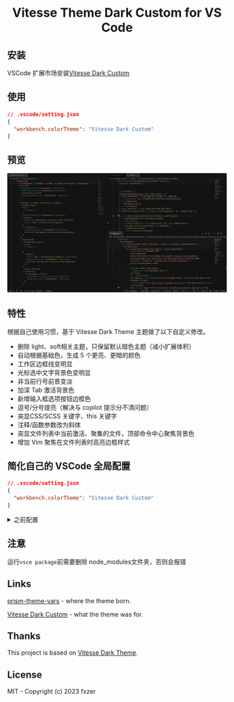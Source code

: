 <h1 align="center">Vitesse Theme Dark Custom for VS Code</h1>

## 安装
VSCode 扩展市场安装[Vitesse Dark Custom](https://marketplace.visualstudio.com/items?itemName=fxzer.theme-vitesse-dark-custom)

## 使用

```json
// .vscode/setting.json
{
  "workbench.colorTheme": "Vitesse Dark Custom"
}
```

## 预览

<p align="center"><img src="https://github.com/fxzer/theme-vitesse-dark-custom/blob/main/example.jpg"></p>

## 特性

根据自己使用习惯，基于 Vitesse Dark Theme 主题做了以下自定义修改。
- 删除 light、soft相关主题，只保留默认暗色主题（减小扩展体积）
- 自动根据基础色，生成 5 个更亮、更暗的颜色
- 工作区边框线变明显
- 光标选中文字背景色变明显
- 非当前行号前景变淡
- 加深 Tab 激活背景色
- 新增输入框选项按钮边框色
- 逗号/分号提亮（解决与 copilot 提示分不清问题）
- 突显CSS/SCSS 关键字、this 关键字
- 注释/函数参数改为斜体
- 突显文件列表中当前激活、聚集的文件，顶部命令中心聚焦背景色
- 增加 Vim 聚焦在文件列表时高亮边框样式

## 简化自己的 VSCode 全局配置
```json
// .vscode/setting.json
{
  "workbench.colorTheme": "Vitesse Dark Custom"
}
```


<details>
<summary>之前配置</summary>

```json
{
  /* 自定义工作台主题 */
  "workbench.colorCustomizations": {
    "[Vitesse Dark]": {
      // 文件 Tab 选项卡
      "tab.hoverBackground": "#1e1e1e",
      "tab.activeBorderTop": "#3D886B",
      // 选中的文本背景色
      "editor.selectionBackground": "#3d6baac7",
      "tab.activeBackground": "#333",
      "tab.inactiveBackground": "#090909",
      "editorLineNumber.foreground": "#333",
      "sideBar.border": "#222",
      "sideBarSectionHeader.background": "#222",
      "activityBar.activeBackground": "#222",
      "panel.border": "#222",
      "panel.background": "#101010",
      "sideBar.background": "#101010",
      "menu.selectionBackground": "#21252b",
      "menu.background": "#181a21",
      "list.activeSelectionBackground": "#3d886b5c",
      "list.focusOutline": "#3d886b5c",
      "list.hoverBackground": "#1e1e1d",
      "list.focusBackground": "#1e1e1d",
      "list.focusAndSelectionOutline": "#3d886b5c",
      "list.activeSelectionForeground": "#f5f5f5",
      "list.inactiveSelectionBackground": "#3d886b37",
      // 命令行中心弹出的列表 聚焦背景色
      "quickInputList.focusBackground": "#222",
      // 输入框里的选项被选中的边框颜色
      "inputOption.activeBorder": "#3D886B"
    }
  }
}
```

```json
// 编辑区自定义代码高亮
{
  "editor.tokenColorCustomizations": {
    "textMateRules": [
    // js,ts,vue文件分号
      {
        "name": "Semicolons",
        "scope": [
          "punctuation.terminator.expression",
          "punctuation.terminator.statement"
        ],
        "settings": {
          "foreground": "#8e8e8e"
        }
      },
      // 逗号
      {
        "name": "Commas",
        "scope": [
          "punctuation.separator.comma"
        ],
        "settings": {
          "foreground": "#8e8e8e"
        }
      },
      {
        "name": "Separators (key/value, namespace, inheritance, pointer, hash, slice, etc)",
        "scope": [
          "entity.other.attribute-name.placeholder punctuation",
          // 伪类、伪元素冒号
          "entity.other.attribute-name.pseudo-class punctuation",
          "entity.other.attribute-name.pseudo-element punctuation",
          "punctuation.definition.entity.other.inherited-class",
          "punctuation.separator.dictionary.key-value",
          "punctuation.separator.inheritance",
          "punctuation.separator.key-value",
          "punctuation.separator.namespace"
        ],
        "settings": {
          "foreground": "#aa7babcf"
        }
      },
      // css scss 关键字
      {
        "name": "CSS/SCSS keywords",
        "scope": [
          "keyword.control.at-rule"
        ],
        "settings": {
          "foreground": "#aa7bab"
        }
      },
      // this
      {
        "name": "this",
        "scope": [
          "variable.language.this"
        ],
        "settings": {
          "foreground": "#b86795"
        }
      },
      {
        "name": "Function parameters",
        "scope": [
          "entity.name.variable.parameter",
          "meta.at-rule.function variable",
          "meta.at-rule.mixin variable",
          "variable.parameter"
        ],
        "settings": {
          "fontStyle": "italic"
        }
      },
      // 注释
      {
        "name": "Comments",
        "scope": [
          "comment"
        ],
        "settings": {
          "fontStyle": "italic"
        }
      }
    ]
  }
}
```

</details>

## 注意

运行`vsce package`前需要删除 node_modules文件夹，否则会报错

## Links

[prism-theme-vars](https://github.com/antfu/prism-theme-vars) - where the theme born.

[Vitesse Dark Custom](https://github.com/fxzer/theme-vitesse-dark-custom) - what the theme was for.

## Thanks

This project is based on [Vitesse Dark Theme](https://marketplace.visualstudio.com/items?itemName=antfu.theme-vitesse).

## License

MIT - Copyright (c) 2023 fxzer

